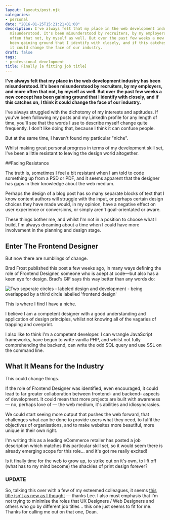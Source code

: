 ```yaml
---
layout: layouts/post.njk
categories:
- personal
date: "2016-01-25T15:21:21+01:00"
description: I've always felt that my place in the web development industry has been
  misunderstood. It's been misunderstood by recruiters, by my employers, and more
  often that not, by myself as well. But over the past few weeks a new concept has
  been gaining ground that I identify with closely, and if this catches on, I think
  it could change the face of our industry.
draft: false
tags:
- professional development
title: Finally [a fitting job title]
---
```


**I've always felt that my place in the web development industry has been misunderstood. It's been misunderstood by recruiters, by my employers, and more often that not, by myself as well. But over the past few weeks a new concept has been gaining ground that I identify with closely, and if this catches on, I think it could change the face of our industry.**

I've always struggled with the dichotomy of my interests and aptitudes. If you've been following my posts and my LinkedIn profile for any length of time, you'll see that the words I use to describe myself change quite frequently. I don't like doing that, because I think it can confuse people.

But at the same time, I haven't found my particular "niche".

Whilst making great personal progress in terms of my development skill set, I've been a little resistant to leaving the design world altogether.

##Facing Resistance

The truth is, sometimes I feel a bit resistant when I am told to code something up from a PSD or PDF, and it seems apparent that the designer has gaps in their knowledge about the web medium.

Perhaps the design of a blog post has so many separate blocks of text that I know content authors will struggle with the input, or perhaps certain design choices they have made would, in my opinion, have a negative effect on user experience or conversions, or simply aren't goal-orientated or aware.

These things bother me, and whilst I'm not in a position to choose what I build, I'm always dreaming about a time when I could have more involvement in the planning and design stage.

## Enter The Frontend Designer

But now there are rumblings of change.

Brad Frost published this post a few weeks ago, in many ways defining the role of Frontend Designer, someone who is adept at code—but also has a keen eye for design. Brad's GIF says this way better than any words do:

![Two seperate circles - labeled design and development - being overlapped by a third circle labelled 'frontend design'](/resources/frontend-design.gif)

This is where I find I have a niche.

I believe I am a competent designer with a good understanding and application of design principles, whilst not knowing all of the vagaries of trapping and overprint.

I also like to think I'm a competent developer. I can wrangle JavaScript frameworks, have begun to write vanilla PHP, and whilst not fully comprehending the backend, can write the odd SQL query and use SSL on the command line.

## What It Means for the Industry

This could change things.

If the role of Frontend Designer was identified, even encouraged, it could lead to far greater collaboration between frontend- and backend- aspects of development. It could mean that more projects are built with awareness — no, perhaps love of — the web medium, it's abilities and idiosyncrasies.

We could start seeing more output that pushes the web forward, that challenges what can be done to provide users what they need, to fulfil the objectives of organisations, and to make websites more beautiful, more unique in their own right.

I'm writing this as a leading eCommerce retailer has posted a job description which matches this particular skill set, so it would seem there is already emerging scope for this role... and it's got me really excited!

Is it finally time for the web to grow up, to strike out on it's own, to lift off (what has to my mind become) the shackles of print design forever?

### UPDATE

So, talking this over with a few of my esteemed colleagues, it seems [this title isn't as new as I thought](http://rachelnabors.com/2010/11/whats-a-front-end-designerdeveloper/ "Rachel Nabors: What's a Front End Designer / Developer") — thanks Lee.
I also must emphasis that I'm not trying to minimise the roles that UX Designers / Web Designers and others who go by different job titles .. this one just seems to fit for me. Thanks for calling me out on that one, Dean.
